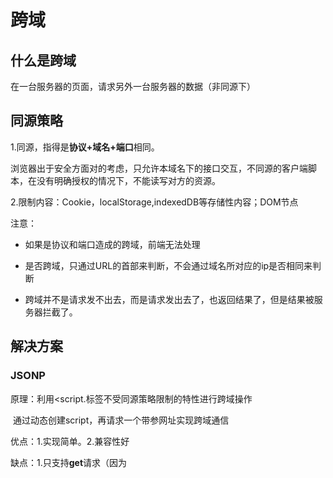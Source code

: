 #  跨域



## 什么是跨域



在一台服务器的页面，请求另外一台服务器的数据（非同源下）



## 同源策略



1.同源，指得是****协议+域名+端口****相同。



浏览器出于安全方面对的考虑，只允许本域名下的接口交互，不同源的客户端脚本，在没有明确授权的情况下，不能读写对方的资源。



2.限制内容：Cookie，localStorage,indexedDB等存储性内容；DOM节点



注意：



- 如果是协议和端口造成的跨域，前端无法处理

- 是否跨域，只通过URL的首部来判断，不会通过域名所对应的ip是否相同来判断

- 跨域并不是请求发不出去，而是请求发出去了，也返回结果了，但是结果被服务器拦截了。



## 解决方案



### JSONP



原理：利用<script.标签不受同源策略限制的特性进行跨域操作



​       通过动态创建script，再请求一个带参网址实现跨域通信



优点：1.实现简单。2.兼容性好



缺点：1.只支持****get****请求（因为<script>标签只能get）



​       2.可能受到XSS攻击



​       3.需要服务器端配合JSONP进行一定的改造



实现流程：



1. 声明一个回调函数，将回调函数名作为参数传递给跨域请求的服务器，函数形参为要获取的数据

2. 创建一个script标签，跨域请求地址作为script标签的src属性值

3. 服务器收到请求后取出参数和回调函数名，将对应的数据作为回调函数的参数返回给客户端调用回调函数



```js

function jsonp({url,params,callback}){

  return new Promise((resolve,reject)=>{

​    let script=document.createElement('script') //创建script标签

​    params=JSON.parse(JSON.stringify(params));

​    let arrs=[];

​    for(let key in params){

​      arrs.push(`S{key}=${params[key]}`);

​    }

​    arrs.push(`callback=${callback}`);

​    script.src=`${url} ? ${arrs.join('&')}`;

​    document.body.appendChild(script);

​    window[callback]=function(data){

​      resolve(data);

​      document.body.removeChild(script)

​    }

  })

}

//前端调用

jsonp({

  url:'http://localhost:3000/say',

  params:{

​    wd:'I love you'

  },

  callback:'show'

}).then(data=>{

  console.log(data)

})

```



### CROS 跨域资源共享



CORS是目前主流的跨域解决方案，它使用额外的HTTP头来告诉浏览器，让运行在一个origin(domain)上的web应用被准许访问来自不同源服务器上的指定资源。



cros 需要浏览器和后端同时支持。



服务端设置Access-Control-Allow-Origin 就可以开启CORS



- 简单请求



1. GET，HEAD，POST



2. Content-Type为：text/plain,multipart/form-data,application/x-www-urlencoded



- 复杂请求



 **复杂请求跨域在正式通信前会先发送一个OPTIONS请求---“预检”请求，确认后端是否允许跨域**



1. Access-Control-Allow-Origin 设置哪个请求源可以访问

2. Access-Control-Allow-Headers 允许携带哪个头访问

3. Access-Control-Allow-Methods 允许哪个方法访问

4. Access-Control-Allow-Credentials 允许携带cookie

5. Access-Control-Max-Age 预检的存活时间

6. Access-Control-Expose-Headers 允许返回的头，把响应头暴露出去个前端



### postMessage



postMessage 是 HTML5 XMLHttRequest Level2中的API，允许来自不同源的脚本采用异步的方式进行优先的通信，可以实现跨文本档、多窗口、跨域消息传递



### node中间件代理



实现原理：同源策略是浏览器需要遵循的标准，而如果是服务器向服务器请求就不遵循此标准



1.接收客户端请求



2.将请求转发给服务器



3.拿到服务器响应数据



4.将响应转发给客户端



### websocket



因为websocket是一种双向通信协议，建立连接后，客户端和服务端都能主动向对方发送或接收请求，连接建立好后，客户端和服务端之间的双向通信就和HTTP无关，因此可以跨域



### Nginx反向代理



所有的客户端的请求都必须经过nginx的处理，nginx作为代理服务器再将请求转发给node或者java服务，这样就规避的同源策略